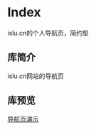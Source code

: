 # Index
islu.cn的个人导航页，简约型
## 库简介
islu.cn网站的导航页
## 库预览
<a href="https://index.ialoe.vercel.app/">导航页演示</a>
